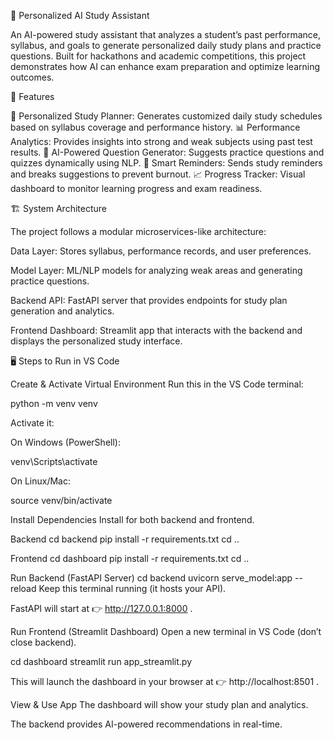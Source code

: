 📘 Personalized AI Study Assistant

An AI-powered study assistant that analyzes a student’s past performance, syllabus, and goals to generate personalized daily study plans and practice questions. Built for hackathons and academic competitions, this project demonstrates how AI can enhance exam preparation and optimize learning outcomes.

🚀 Features

🎯 Personalized Study Planner: Generates customized daily study schedules based on syllabus coverage and performance history. 📊 Performance Analytics: Provides insights into strong and weak subjects using past test results. 🤖 AI-Powered Question Generator: Suggests practice questions and quizzes dynamically using NLP. 📅 Smart Reminders: Sends study reminders and breaks suggestions to prevent burnout. 📈 Progress Tracker: Visual dashboard to monitor learning progress and exam readiness.

🏗️ System Architecture

The project follows a modular microservices-like architecture:

Data Layer: Stores syllabus, performance records, and user preferences.

Model Layer: ML/NLP models for analyzing weak areas and generating practice questions.

Backend API: FastAPI server that provides endpoints for study plan generation and analytics.

Frontend Dashboard: Streamlit app that interacts with the backend and displays the personalized study interface.

🖥️ Steps to Run in VS Code

Create & Activate Virtual Environment
Run this in the VS Code terminal:

python -m venv venv

Activate it:

On Windows (PowerShell):

venv\Scripts\activate

On Linux/Mac:

source venv/bin/activate

Install Dependencies
Install for both backend and frontend.

Backend cd backend pip install -r requirements.txt cd ..

Frontend cd dashboard pip install -r requirements.txt cd ..

Run Backend (FastAPI Server) cd backend uvicorn serve_model:app --reload
Keep this terminal running (it hosts your API).

FastAPI will start at 👉 http://127.0.0.1:8000 .

Run Frontend (Streamlit Dashboard)
Open a new terminal in VS Code (don’t close backend).

cd dashboard streamlit run app_streamlit.py

This will launch the dashboard in your browser at 👉 http://localhost:8501 .

View & Use App
The dashboard will show your study plan and analytics.



The backend provides AI-powered recommendations in real-time.

